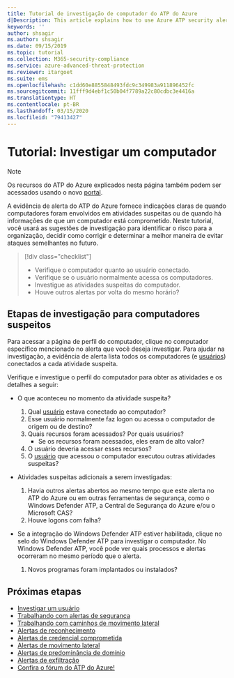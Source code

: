 ```yaml
---
title: Tutorial de investigação de computador do ATP do Azure
d|Description: This article explains how to use Azure ATP security alerts to investigate a suspicious computer.
keywords: ''
author: shsagir
ms.author: shsagir
ms.date: 09/15/2019
ms.topic: tutorial
ms.collection: M365-security-compliance
ms.service: azure-advanced-threat-protection
ms.reviewer: itargoet
ms.suite: ems
ms.openlocfilehash: c1dd60e8855848493fdc9c349983a911896452fc
ms.sourcegitcommit: 11fff9d4ebf1c50b04f7789a22c80cdbc3e4416a
ms.translationtype: HT
ms.contentlocale: pt-BR
ms.lasthandoff: 03/15/2020
ms.locfileid: "79413427"
---
```

# <a name="tutorial-investigate-a-computer"></a>Tutorial: Investigar um computador

> [!NOTE]
> Os recursos do ATP do Azure explicados nesta página também podem ser acessados usando o novo [portal](https://portal.cloudappsecurity.com).

A evidência de alerta do ATP do Azure fornece indicações claras de quando computadores foram envolvidos em atividades suspeitas ou de quando há informações de que um computador está comprometido. Neste tutorial, você usará as sugestões de investigação para identificar o risco para a organização, decidir como corrigir e determinar a melhor maneira de evitar ataques semelhantes no futuro.  

> [!div class="checklist"]
> * Verifique o computador quanto ao usuário conectado.
> * Verifique se o usuário normalmente acessa os computadores.
> * Investigue as atividades suspeitas do computador.
> * Houve outros alertas por volta do mesmo horário?


## <a name="investigation-steps-for-suspicious-computers"></a>Etapas de investigação para computadores suspeitos

Para acessar a página de perfil do computador, clique no computador específico mencionado no alerta que você deseja investigar. Para ajudar na investigação, a evidência de alerta lista todos os computadores (e [usuários](investigate-a-user.md)) conectados a cada atividade suspeita.

Verifique e investigue o perfil do computador para obter as atividades e os detalhes a seguir:

- O que aconteceu no momento da atividade suspeita?  
  1. Qual [usuário](investigate-a-user.md) estava conectado ao computador?
  2. Esse usuário normalmente faz logon ou acessa o computador de origem ou de destino?
  3. Quais recursos foram acessados? Por quais usuários?
      - Se os recursos foram acessados, eles eram de alto valor?
  4. O usuário deveria acessar esses recursos?
  5. O [usuário](investigate-a-user.md) que acessou o computador executou outras atividades suspeitas?

- Atividades suspeitas adicionais a serem investigadas:
    1. Havia outros alertas abertos ao mesmo tempo que este alerta no ATP do Azure ou em outras ferramentas de segurança, como o Windows Defender ATP, a Central de Segurança do Azure e/ou o Microsoft CAS?
    2. Houve logons com falha?


- Se a integração do Windows Defender ATP estiver habilitada, clique no selo do Windows Defender ATP para investigar o computador. No Windows Defender ATP, você pode ver quais processos e alertas ocorreram no mesmo período que o alerta.
    1. Novos programas foram implantados ou instalados?

## <a name="next-steps"></a>Próximas etapas

- [Investigar um usuário](investigate-a-user.md)
- [Trabalhando com alertas de segurança](working-with-suspicious-activities.md)
- [Trabalhando com caminhos de movimento lateral](use-case-lateral-movement-path.md)
- [Alertas de reconhecimento](atp-reconnaissance-alerts.md)
- [Alertas de credencial comprometida](atp-compromised-credentials-alerts.md)
- [Alertas de movimento lateral](atp-lateral-movement-alerts.md)
- [Alertas de predominância de domínio](atp-domain-dominance-alerts.md)
- [Alertas de exfiltração](atp-exfiltration-alerts.md)
- [Confira o fórum do ATP do Azure!](https://aka.ms/azureatpcommunity)
